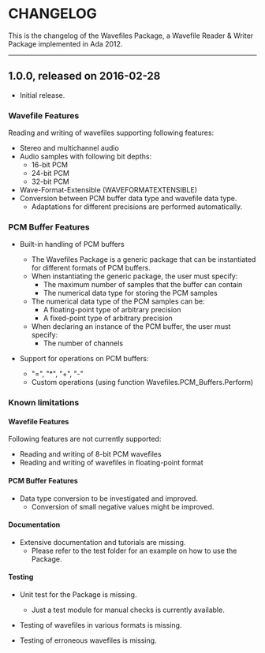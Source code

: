 # CHANGELOG

This is the changelog of the Wavefiles Package, a Wavefile Reader & Writer
Package implemented in Ada 2012.


-------------------------------------------------------------------------------

## 1.0.0, released on 2016-02-28

- Initial release.

### Wavefile Features

Reading and writing of wavefiles supporting following features:

- Stereo and multichannel audio
- Audio samples with following bit depths:
    - 16-bit PCM
    - 24-bit PCM
    - 32-bit PCM
- Wave-Format-Extensible (WAVEFORMATEXTENSIBLE)
- Conversion between PCM buffer data type and wavefile data type.
     - Adaptations for different precisions are performed automatically.

### PCM Buffer Features

- Built-in handling of PCM buffers
    - The Wavefiles Package is a generic package that can be instantiated for
      different formats of PCM buffers.
    - When instantiating the generic package, the user must specify:
        - The maximum number of samples that the buffer can contain
        - The numerical data type for storing the PCM samples
    - The numerical data type of the PCM samples can be:
        - A floating-point type of arbitrary precision
        - A fixed-point type of arbitrary precision
    - When declaring an instance of the PCM buffer, the user must specify:
        - The number of channels

- Support for operations on PCM buffers:
    - "=", "*", "+", "-"
    - Custom operations (using function Wavefiles.PCM_Buffers.Perform)

### Known limitations

#### Wavefile Features

Following features are not currently supported:

- Reading and writing of 8-bit PCM wavefiles
- Reading and writing of wavefiles in floating-point format

#### PCM Buffer Features

- Data type conversion to be investigated and improved.
    - Conversion of small negative values might be improved.

#### Documentation

- Extensive documentation and tutorials are missing.
    - Please refer to the test folder for an example on how to use the Package.

#### Testing

- Unit test for the Package is missing.
    - Just a test module for manual checks is currently available.

- Testing of wavefiles in various formats is missing.
- Testing of erroneous wavefiles is missing.
